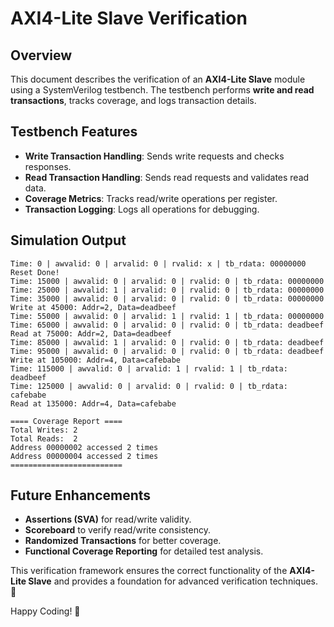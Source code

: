 # AXI4-Lite Slave Verification

## Overview

This document describes the verification of an **AXI4-Lite Slave** module using a SystemVerilog testbench. The testbench performs **write and read transactions**, tracks coverage, and logs transaction details.

## Testbench Features

- **Write Transaction Handling**: Sends write requests and checks responses.
- **Read Transaction Handling**: Sends read requests and validates read data.
- **Coverage Metrics**: Tracks read/write operations per register.
- **Transaction Logging**: Logs all operations for debugging.

## Simulation Output

```
Time: 0 | awvalid: 0 | arvalid: 0 | rvalid: x | tb_rdata: 00000000
Reset Done!
Time: 15000 | awvalid: 0 | arvalid: 0 | rvalid: 0 | tb_rdata: 00000000
Time: 25000 | awvalid: 1 | arvalid: 0 | rvalid: 0 | tb_rdata: 00000000
Time: 35000 | awvalid: 0 | arvalid: 0 | rvalid: 0 | tb_rdata: 00000000
Write at 45000: Addr=2, Data=deadbeef
Time: 55000 | awvalid: 0 | arvalid: 1 | rvalid: 1 | tb_rdata: 00000000
Time: 65000 | awvalid: 0 | arvalid: 0 | rvalid: 0 | tb_rdata: deadbeef
Read at 75000: Addr=2, Data=deadbeef
Time: 85000 | awvalid: 1 | arvalid: 0 | rvalid: 0 | tb_rdata: deadbeef
Time: 95000 | awvalid: 0 | arvalid: 0 | rvalid: 0 | tb_rdata: deadbeef
Write at 105000: Addr=4, Data=cafebabe
Time: 115000 | awvalid: 0 | arvalid: 1 | rvalid: 1 | tb_rdata: deadbeef
Time: 125000 | awvalid: 0 | arvalid: 0 | rvalid: 0 | tb_rdata: cafebabe
Read at 135000: Addr=4, Data=cafebabe

==== Coverage Report ====
Total Writes: 2
Total Reads:  2
Address 00000002 accessed 2 times
Address 00000004 accessed 2 times
=========================
```

## Future Enhancements

- **Assertions (SVA)** for read/write validity.
- **Scoreboard** to verify read/write consistency.
- **Randomized Transactions** for better coverage.
- **Functional Coverage Reporting** for detailed test analysis.

This verification framework ensures the correct functionality of the **AXI4-Lite Slave** and provides a foundation for advanced verification techniques. 🚀

Happy Coding! 🚀

